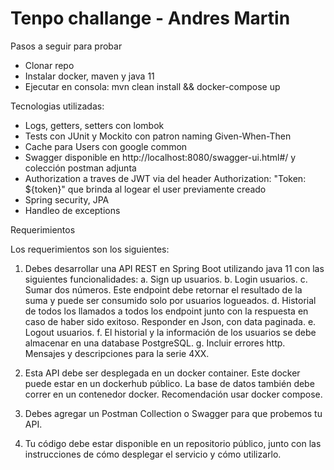 # Tenpo challange - Andres Martin

Pasos a seguir para probar

   - Clonar repo
   - Instalar docker, maven y java 11
   - Ejecutar en consola: mvn clean install && docker-compose up

Tecnologias utilizadas: 

   * Logs, getters, setters con lombok
   * Tests con JUnit y Mockito con patron naming Given-When-Then
   * Cache para Users con google common
   * Swagger disponible en http://localhost:8080/swagger-ui.html#/ y colección postman adjunta
   * Authorization a traves de JWT via del header Authorization: "Token: ${token}" que brinda al logear el user previamente creado
   * Spring security, JPA
   * Handleo de exceptions

Requerimientos

Los requerimientos son los siguientes:
1. Debes desarrollar una API REST en Spring Boot utilizando java 11 con las siguientes
   funcionalidades:
   a. Sign up usuarios.
   b. Login usuarios.
   c. Sumar dos números. Este endpoint debe retornar el resultado de la
   suma y puede ser consumido solo por usuarios logueados.
   d. Historial de todos los llamados a todos los endpoint junto con la respuesta en caso de haber sido exitoso. Responder en Json, con data paginada.
   e. Logout usuarios.
   f. El historial y la información de los usuarios se debe almacenar en
   una database PostgreSQL.
   g. Incluir errores http. Mensajes y descripciones para la serie 4XX.

2. Esta API debe ser desplegada en un docker container. Este docker
   puede estar en un dockerhub público. La base de datos también debe
   correr en un contenedor docker. Recomendación usar docker compose.

3. Debes agregar un Postman Collection o Swagger para que probemos tu API.

4. Tu código debe estar disponible en un repositorio público, junto
   con las instrucciones de cómo desplegar el servicio y cómo utilizarlo.
